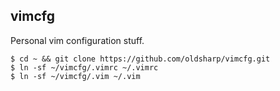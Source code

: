 vimcfg
------

Personal vim configuration stuff.

```Shell
$ cd ~ && git clone https://github.com/oldsharp/vimcfg.git
$ ln -sf ~/vimcfg/.vimrc ~/.vimrc
$ ln -sf ~/vimcfg/.vim ~/.vim
```
